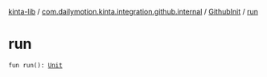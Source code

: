 [kinta-lib](../../index.md) / [com.dailymotion.kinta.integration.github.internal](../index.md) / [GithubInit](index.md) / [run](./run.md)

# run

`fun run(): `[`Unit`](https://kotlinlang.org/api/latest/jvm/stdlib/kotlin/-unit/index.html)